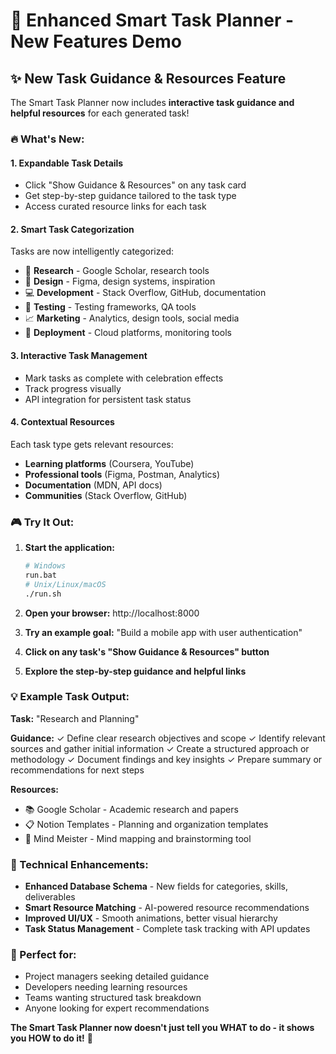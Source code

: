 # 🎯 Enhanced Smart Task Planner - New Features Demo

## ✨ New Task Guidance & Resources Feature

The Smart Task Planner now includes **interactive task guidance and helpful resources** for each generated task!

### 🔥 What's New:

#### 1. **Expandable Task Details**
- Click "Show Guidance & Resources" on any task card
- Get step-by-step guidance tailored to the task type
- Access curated resource links for each task

#### 2. **Smart Task Categorization**
Tasks are now intelligently categorized:
- 🔬 **Research** - Google Scholar, research tools
- 🎨 **Design** - Figma, design systems, inspiration
- 💻 **Development** - Stack Overflow, GitHub, documentation
- 🧪 **Testing** - Testing frameworks, QA tools
- 📈 **Marketing** - Analytics, design tools, social media
- 🚀 **Deployment** - Cloud platforms, monitoring tools

#### 3. **Interactive Task Management**
- Mark tasks as complete with celebration effects
- Track progress visually
- API integration for persistent task status

#### 4. **Contextual Resources**
Each task type gets relevant resources:
- **Learning platforms** (Coursera, YouTube)
- **Professional tools** (Figma, Postman, Analytics)
- **Documentation** (MDN, API docs)
- **Communities** (Stack Overflow, GitHub)

### 🎮 Try It Out:

1. **Start the application:**
   ```bash
   # Windows
   run.bat
   # Unix/Linux/macOS
   ./run.sh
   ```

2. **Open your browser:** http://localhost:8000

3. **Try an example goal:** "Build a mobile app with user authentication"

4. **Click on any task's "Show Guidance & Resources" button**

5. **Explore the step-by-step guidance and helpful links**

### 💡 Example Task Output:

**Task:** "Research and Planning"

**Guidance:**
✓ Define clear research objectives and scope
✓ Identify relevant sources and gather initial information
✓ Create a structured approach or methodology
✓ Document findings and key insights
✓ Prepare summary or recommendations for next steps

**Resources:**
- 📚 Google Scholar - Academic research and papers
- 📋 Notion Templates - Planning and organization templates
- 🧠 Mind Meister - Mind mapping and brainstorming tool

### 🔧 Technical Enhancements:

- **Enhanced Database Schema** - New fields for categories, skills, deliverables
- **Smart Resource Matching** - AI-powered resource recommendations
- **Improved UI/UX** - Smooth animations, better visual hierarchy
- **Task Status Management** - Complete task tracking with API updates

### 🎯 Perfect for:
- Project managers seeking detailed guidance
- Developers needing learning resources
- Teams wanting structured task breakdown
- Anyone looking for expert recommendations

**The Smart Task Planner now doesn't just tell you WHAT to do - it shows you HOW to do it!** 🚀